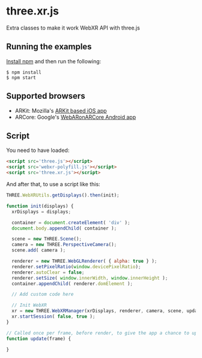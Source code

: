# three.xr.js
Extra classes to make it work WebXR API with three.js

## Running the examples
<a href="https://docs.npmjs.com/getting-started/installing-node">Install npm</a> and then run the following:

```
$ npm install
$ npm start
```

## Supported browsers

  - ARKit: Mozilla's [ARKit based iOS app](https://github.com/mozilla/webxr-ios)
  - ARCore: Google's [WebARonARCore Android app](https://github.com/google-ar/WebARonARCore)


## Script

You need to have loaded:
```html
<script src='three.js'></script>
<script src='webxr-polyfill.js'></script>
<script src='three.xr.js'></script>
```

And after that, to use a script like this:
```js
THREE.WebXRUtils.getDisplays().then(init);

function init(displays) {
  xrDisplays = displays;

  container = document.createElement( 'div' );
  document.body.appendChild( container );

  scene = new THREE.Scene();
  camera = new THREE.PerspectiveCamera();
  scene.add( camera );

  renderer = new THREE.WebGLRenderer( { alpha: true } );
  renderer.setPixelRatio(window.devicePixelRatio);
  renderer.autoClear = false;
  renderer.setSize( window.innerWidth, window.innerHeight );
  container.appendChild( renderer.domElement );

  // Add custom code here

  // Init WebXR
  xr = new THREE.WebXRManager(xrDisplays, renderer, camera, scene, update);
  xr.startSession( false, true );
}

// Called once per frame, before render, to give the app a chance to update this.scene
function update(frame) {

}
```